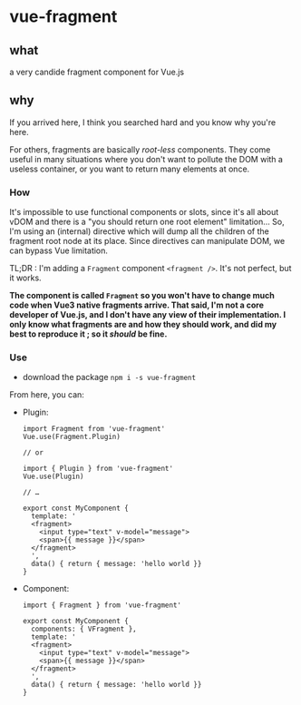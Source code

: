 # vue-fragment
## what
a very candide fragment component for Vue.js

## why
If you arrived here, I think you searched hard and you know why you're here.

For others, fragments are basically _root-less_ components. They come useful in many situations where you don't want to pollute the DOM with a useless container, or you want to return many elements at once.

### How
It's impossible to use functional components or slots, since it's all about vDOM and there is a "you should return one root element" limitation… So, I'm using an (internal) directive which will dump all the children of the fragment root node at its place. Since directives can manipulate DOM, we can bypass Vue limitation.

TL;DR : I'm adding a `Fragment` component `<fragment />`. It's not perfect, but it works.

**The component is called `Fragment` so you won't have to change much code when Vue3 native fragments arrive. That said, I'm not a core developer of Vue.js, and I don't have any view of their implementation. I only know what fragments are and how they should work, and did my best to reproduce it ; so it _should_ be fine.**

### Use
-  download the package `npm i -s vue-fragment`

From here, you can:

- Plugin:
    ```
    import Fragment from 'vue-fragment'
    Vue.use(Fragment.Plugin)

    // or

    import { Plugin } from 'vue-fragment'
    Vue.use(Plugin)

    // …

    export const MyComponent {
      template: '
      <fragment>
        <input type="text" v-model="message">
        <span>{{ message }}</span>
      </fragment>
      ',
      data() { return { message: 'hello world }}
    }
    ```

- Component:
    ```
    import { Fragment } from 'vue-fragment'

    export const MyComponent {
      components: { VFragment },
      template: '
      <fragment>
        <input type="text" v-model="message">
        <span>{{ message }}</span>
      </fragment>
      ',
      data() { return { message: 'hello world }}
    }
    ```
